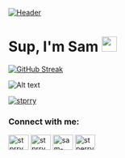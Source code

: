 [![Header](https://imgur.com/a/eVXiZ3b "Header")](https://github.com/Stprry/Stprry/)

# Sup, I'm Sam <img src="https://raw.githubusercontent.com/MartinHeinz/MartinHeinz/master/wave.gif" width="30px">

[![GitHub Streak](http://github-readme-streak-stats.herokuapp.com?user=Stprry&theme=shades-of-purple&hide_border=true&fire=00F1FF&background=9B00E8&stroke=00F1FF&currStreakLabel=FF019A&ring=FF019A&border=00F1FF&sideLabels=FF30E6&currStreakNum=00F1FF&dates=00F1FF)](https://git.io/streak-stats)


![Alt text](https://spotify-recently-played-readme.vercel.app/api?user=1112659324)

<p align="left"> <a href="https://twitter.com/stprry" target="blank"><img src="https://img.shields.io/twitter/follow/stprry?logo=twitter&style=for-the-badge" alt="stprry" /></a> </p>

<h3 align="left">Connect with me:</h3>
<p align="left">
<a href="https://dev.to/stprry" target="blank"><img align="center" src="https://cdn.jsdelivr.net/npm/simple-icons@3.0.1/icons/dev-dot-to.svg" alt="stprry" height="30" width="40" /></a>
<a href="https://twitter.com/stprry" target="blank"><img align="center" src="https://raw.githubusercontent.com/rahuldkjain/github-profile-readme-generator/master/src/images/icons/Social/twitter.svg" alt="stprry" height="30" width="40" /></a>
<a href="https://linkedin.com/in/sam-perry-1b4493162" target="blank"><img align="center" src="https://raw.githubusercontent.com/rahuldkjain/github-profile-readme-generator/master/src/images/icons/Social/linked-in-alt.svg" alt="sam-perry-1b4493162" height="30" width="40" /></a>
<a href="https://instagram.com/stperry96" target="blank"><img align="center" src="https://raw.githubusercontent.com/rahuldkjain/github-profile-readme-generator/master/src/images/icons/Social/instagram.svg" alt="stperry96" height="30" width="40" /></a>
</p>

<!--
**Stprry/Stprry** is a ✨ _special_ ✨ repository because its `README.md` (this file) appears on your GitHub profile.

Here are some ideas to get you started:

- 🔭 I’m currently working on ...
- 🌱 I’m currently learning ...
- 👯 I’m looking to collaborate on ...
- 🤔 I’m looking for help with ...
- 💬 Ask me about ...
- 📫 How to reach me: ...
- 😄 Pronouns: ...
- ⚡ Fun fact: ...
-->
